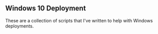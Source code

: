 ## Windows 10 Deployment

These are a collection of scripts that I've written to help with Windows deployments.



